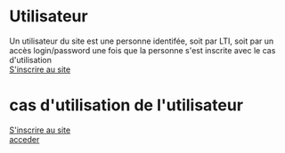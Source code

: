 
# Utilisateur

Un utilisateur du site est une personne identifée, soit par LTI,
soit par un accès login/password une fois que la personne s'est inscrite avec le cas d'utilisation  
[S'inscrire au site](../casutilisation/visiteur/inscription.md)

# cas d'utilisation de l'utilisateur 

[S'inscrire au site](../casutilisation/visiteur/inscription.md)  
[acceder](../casutilisation/utilisateur/acceder.md)

